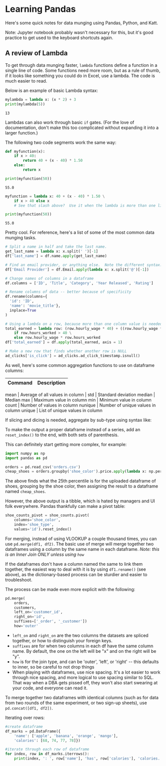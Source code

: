 # Learning Pandas

Here's some quick notes for data munging using Pandas, Python, and Katt.

Note: Jupyter notebook probably wasn't necessary for this, but it's good practice to get used to the keyboard shortcuts again.

## A review of Lambda

To get through data munging faster, `lambda` functions define a function in a single line of code. Some functions need more room, but as a rule of thumb, if it looks like something you could do in Excel, use a lambda. The code is much easier to read.

Below is an example of basic Lambda syntax:

```python
mylambda = lambda x: (x * 2) + 3
print(mylambda(5))
```

```text
13
```

Lambdas can also work through basic `if` gates. \(For the love of documentation, don't make this too complicated without expanding it into a larger function.\)

The following two code segments work the same way:

```python
def myfunction(x):
    if x > 40:
        return 40 + (x - 40) * 1.50
    else:
        return x

print(myfunction(50))
```

```text
55.0
```

```python
myfunction = lambda x: 40 + (x - 40) * 1.50 \
    if x > 40 else x
    # See that slash above?  Use it when the lambda is more than one line.

print(myfunction(50))
```

```text
55.0
```

Pretty cool. For reference, here's a list of some of the most common data munging tasks.

```python
# Split a name in half and take the last name.
get_last_name = lambda x: x.split(' ')[-1]
df['last_name'] = df.name.apply(get_last_name)

# Find an email provider, or anything else.  Note the different syntax:
df['Email Provider'] = df.Email.apply(lambda x: x.split('@')[-1])

# Change names of columns in a dataframe
df.columns = ['ID', 'Title', 'Category', 'Year Released', 'Rating']

# Rename columns of data -- better because of specificity
df.rename(columns={
  'id': 'ID',
  'name': 'movie_title'},
  inplace=True
)

# Using a lambda on a row, because more than one column value is needed behind an if statement
total_earned = lambda row: (row.hourly_wage * 40) + ((row.hourly_wage * 1.5) * (row.hours_worked - 40)) \
    if row.hours_worked > 40 \
    else row.hourly_wage * row.hours_worked
df['total_earned'] = df.apply(total_earned, axis = 1)

# Make a new row that finds whether another row is NULL
ad_clicks['is_click'] = ad_clicks.ad_click_timestamp.isnull()
```

As well, here's some common aggregation functions to use on dataframe columns:

| Command | Description |
| :--- | :--- |


mean \| Average of all values in column \| std \| Standard deviation median \| Median max \| Maximum value in column min \| Minimum value in column count \| Number of values in column nunique \| Number of unique values in column unique \| List of unique values in column

If slicing and dicing is needed, aggregate by sub-type using syntax like:


To make the output a proper dataframe instead of a series, add an ```reset_index()``` to the end, with both sets of parenthesis.

This can definitely start getting more complex, for example:

```python
import numpy as np
import pandas as pd

orders = pd.read_csv('orders.csv')
cheap_shoes = orders.groupby('shoe_color').price.apply(lambda x: np.percentile(x, 25)).reset_index()
```

The above finds what the 25th percentile is for the uploaded dataframe of shoes, grouping by the shoe color, then assigning the result to a dataframe named `cheap_shoes`.

However, the above output is a tibble, which is hated by managers and UI folk everywhere. Pandas thankfully can make a pivot table:

```python
shoe_counts_pivot = shoe_counts.pivot(
    columns='shoe_color',
    index='shoe_type',
    values='id').reset_index()
```

For merging, instead of using VLOOKUP a couple thousand times, you can use `pd.merge(df1, df2)`. The basic use of merge will merge together two dataframes using a column by the same name in each dataframe. _Note: this is an Inner Join ONLY unless using `how`_

If the dataframes don't have a column named the same to link them together, the easiest way to deal with it is by using `df1.rename()` \(see above\), as the dictionary-based process can be sturdier and easier to troubleshoot.

The process can be made even more explicit with the following:

```python
pd.merge(
    orders,
    customers,
    left_on='customer_id',
    right_on='id',
    suffixes=['_order', '_customer'])
    how='outer'
```

* `left_on` and `right_on` are the two columns the datasets are spliced together, or how to distinguish your foreign keys.  
* `suffixes` are for when two columns in each df have the same column name.  By default, the one on the left will be "x" and on the right will be "y".
* `how` is for the join type, and can be 'outer', 'left', or 'right' -- this defaults to inner, so be careful to not drop things
* When playing with dataframes, use nice spacing.  It's a lot easier to work through nice spacing, and more logical to use spacing similar to SQL.  That way when a DBA gets pissed off, they won't also start swearing at your code, and everyone can read it.

To merge together two dataframes with identical columns \(such as for data from two rounds of the same experiment, or two sign-up sheets\), use `pd.concat([df1, df2])`.


Iterating over rows:
```python
#create dataframe
df_marks = pd.DataFrame({
    'name': ['apple', 'banana', 'orange', 'mango'],
    'calories': [68, 74, 77, 78]})

#iterate through each row of dataframe
for index, row in df_marks.iterrows():
    print(index, ': ', row['name'], 'has', row['calories'], 'calories.')
```
